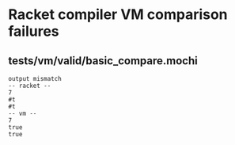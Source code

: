 # Racket compiler VM comparison failures

## tests/vm/valid/basic_compare.mochi

```
output mismatch
-- racket --
7
#t
#t
-- vm --
7
true
true
```

